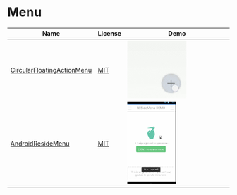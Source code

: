 Menu
======================
Name | License | Demo
--- | --- | ---
[CircularFloatingActionMenu](https://github.com/oguzbilgener/CircularFloatingActionMenu) | [MIT](http://opensource.org/licenses/MIT) | ![](/art/CircularFloatingActionMenu.gif)
[AndroidResideMenu](https://github.com/SpecialCyCi/AndroidResideMenu) | [MIT](http://opensource.org/licenses/MIT) | <img src="/art/AndroidResideMenu.gif" width="49%">
